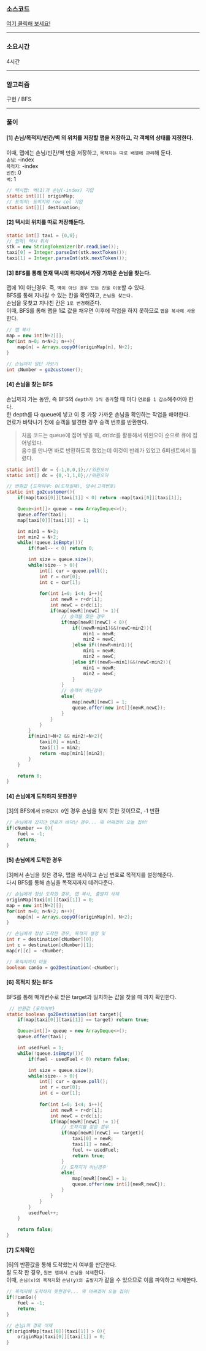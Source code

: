 ### 소스코드
[여기 클릭해 보세요!](https://github.com/BE-Archive/Algorithm-Study/blob/main/wnso-kim/Week_05/BOJ_19238_스타트택시/BOJ_19238_스타트택시.java)

---
### 소요시간
4시간

---
### 알고리즘
구현 / BFS

---
### 풀이
#### [1] 손님/목적지/빈칸/벽 의 위치를 저장할 맵을 저장하고, 각 객체의 상태를 지정한다.
이때, 맵에는 손님/빈칸/벽 만을 저장하고, `목적지는 따로 배열에 관리`해 둔다.<br>
`손님`: -index<br>
`목적지`: -index<br>
`빈칸`: 0<br>
`벽`: 1<br>
```java
// 택시맵: 벽(1)과 손님(-index) 기입
static int[][] originMap;   
// 도착지: 도착지의 row col 기입
static int[][] destination; 
```

#### [2] 택시의 위치를 따로 저장해둔다.
```java
static int[] taxi = {0,0};
// 입력| 택시 위치
stk = new StringTokenizer(br.readLine());
taxi[0] = Integer.parseInt(stk.nextToken());
taxi[1] = Integer.parseInt(stk.nextToken());
```

#### [3] BFS를 통해 현재 택시의 위치에서 가장 가까운 손님을 찾는다.
맵에 1이 아닌경우. 즉, `벽이 아닌 경우 모든 칸을 이동`할 수 있다.<br>
BFS를 통해 지나갈 수 있는 칸을 확인하고, `손님을 찾는다.`<br> 
손님을 못찾고 지나친 칸은 `1로 변경`해준다.<br>
이때, BFS를 통해 맵을 1로 값을 채우면 이후에 작업을 하지 못하므로 `맵을 복사해 사용`한다.
```java
// 맵 복사
map = new int[N+2][];
for(int n=0; n<N+2; n++){
    map[n] = Arrays.copyOf(originMap[n], N+2);
}

// 손님까지 일단 가보기
int cNumber = go2customer();
```


#### [4] 손님을 찾는 BFS
손님까지 가는 동안, 즉 BFS의 `depth가 1씩 증가`할 때 마다 `연료를 1 감소`해주어야 한다.<br>
한 depth를 다 queue에 넣고 이 중 가장 가까운 손님을 확인하는 작업을 해야한다.<br>
연료가 바닥나기 전에 승객을 발견한 경우 승객 번호를 반환한다.
> 처음 코드는 queue에 집어 넣을 때, dr/dc를 활용해서 위왼오아 순으로 큐에 집어넣었다.<br>
> 음수를 만나면 바로 반환하도록 했었는데 이것이 반례가 있었고 6퍼센트에서 틀렸다. 
```java
static int[] dr = {-1,0,0,1};//위왼오아
static int[] dc = {0,-1,1,0};//위왼오아

// 반환값 {도착여부: 0(도착실패), 양수(고객번호)
static int go2customer(){
    if(map[taxi[0]][taxi[1]] < 0) return -map[taxi[0]][taxi[1]];

    Queue<int[]> queue = new ArrayDeque<>();
    queue.offer(taxi);
    map[taxi[0]][taxi[1]] = 1;

    int min1 = N+2;
    int min2 = N+2;
    while(!queue.isEmpty()){
        if(fuel-- < 0) return 0;

        int size = queue.size();
        while(size-- > 0){
            int[] cur = queue.poll();
            int r = cur[0];
            int c = cur[1];
            
            for(int i=0; i<4; i++){
                int newR = r+dr[i];
                int newC = c+dc[i];
                if(map[newR][newC] != 1){
                    // 승객을 찾은 경우
                    if(map[newR][newC] < 0){
                        if((newR<min1)&&(newC<min2)){
                            min1 = newR;
                            min2 = newC;
                        }else if((newR<min1)){
                            min1 = newR;
                            min2 = newC;
                        }else if((newR==min1)&&(newC<min2)){
                            min1 = newR;
                            min2 = newC;
                        }
                    }  
                    // 승객이 아닌경우
                    else{
                        map[newR][newC] = 1;
                        queue.offer(new int[]{newR,newC});
                    }
                }   
            }
        }
        if(min1!=N+2 && min2!=N+2){
            taxi[0] = min1;
            taxi[1] = min2;
            return -map[min1][min2];
        }
    }

    return 0;
}
```

#### [4] 손님에게 도착하지 못한경우
[3]의 BFS에서 `반환값이 0`인 경우 손님을 찾지 못한 것이므로, -1 반환
```java
// 손님에게 갔지만 연료가 바닥난 경우... 뭐 어쩌겠어 오늘 접어!
if(cNumber == 0){
    fuel = -1;
    return;
}
```

#### [5] 손님에게 도착한 경우
[3]에서 손님을 찾은 경우, 맵을 복사하고 손님 번호로 목적지를 설정해준다.<br>
다시 BFS를 통해 손님을 목적지까지 데려다준다.

``` java
// 손님에게 정상 도착한 경우, 맵 복사, 출발지 삭제
originMap[taxi[0]][taxi[1]] = 0;
map = new int[N+2][];
for(int n=0; n<N+2; n++){
    map[n] = Arrays.copyOf(originMap[n], N+2);
}

// 손님에게 정상 도착한 경우, 목적지 설정 및 
int r = destination[cNumber][0];
int c = destination[cNumber][1];
map[r][c] = -cNumber;

// 목적지까지 이동
boolean canGo = go2Destination(-cNumber);
```

#### [6] 목적지 찾는 BFS
BFS를 통해 매개변수로 받은 target과 일치하는 값을 찾을 때 까지 확인한다.

```java
 // 반환값 {도착여부}
static boolean go2Destination(int target){
    if(map[taxi[0]][taxi[1]] == target) return true;

    Queue<int[]> queue = new ArrayDeque<>();
    queue.offer(taxi);

    int usedFuel = 1;
    while(!queue.isEmpty()){
        if(fuel - usedFuel < 0) return false;

        int size = queue.size();
        while(size-- > 0){
            int[] cur = queue.poll();
            int r = cur[0];
            int c = cur[1];
            
            for(int i=0; i<4; i++){
                int newR = r+dr[i];
                int newC = c+dc[i];
                if(map[newR][newC] != 1){
                    // 도착지를 찾은 경우
                    if(map[newR][newC] == target){
                        taxi[0] = newR;
                        taxi[1] = newC;
                        fuel += usedFuel;
                        return true;
                    }  
                    // 도착지가 아닌경우
                    else{
                        map[newR][newC] = 1;
                        queue.offer(new int[]{newR,newC});
                    }
                }   
            }
        }
        usedFuel++;
    }

    return false;
}
```

#### [7] 도착확인
[6]의 반환값을 통해 도착했는지 여부를 판단한다.<br>
잘 도착 한 경우, `원본 맵에서 손님을 삭제`한다. <br>
이때, `손님(x)의 목적지`와 `손님(y)의 출발지`가 같을 수 있으므로 이를 파악하고 삭제한다.
```java
// 목적지에 도착하지 못한경우... 뭐 어쩌겠어 오늘 접어!
if(!canGo){
    fuel = -1;
    return;
}

// 손님i의 경로 삭제
if(originMap[taxi[0]][taxi[1]] > 0){
    originMap[taxi[0]][taxi[1]] = 0;
}
```